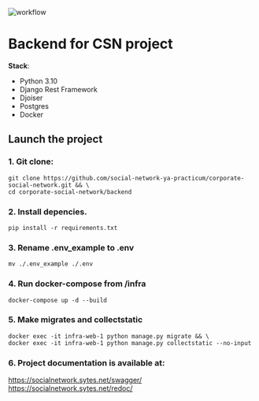 ![workflow](https://github.com/social-network-ya-practicum/backend/actions/workflows/main.yml/badge.svg?event=pull_request)
# Backend for CSN project

**Stack**:
* Python 3.10
* Django Rest Framework
* Djoiser
* Postgres
* Docker

## Launch the project

### 1. Git clone:
```
git clone https://github.com/social-network-ya-practicum/corporate-social-network.git && \
cd corporate-social-network/backend
```
### 2. Install depencies.
```
pip install -r requirements.txt
```
### 3. Rename .env_example to .env
```
mv ./.env_example ./.env
```
### 4. Run docker-compose from /infra
```
docker-compose up -d --build
```
### 5. Make migrates and collectstatic
```
docker exec -it infra-web-1 python manage.py migrate && \
docker exec -it infra-web-1 python manage.py collectstatic --no-input
```
### 6. Project documentation is available at:
https://socialnetwork.sytes.net/swagger/
https://socialnetwork.sytes.net/redoc/
